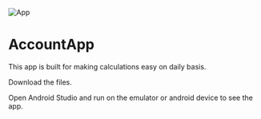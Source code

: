 ![App](https://user-images.githubusercontent.com/65736744/121768866-3165b900-cb7e-11eb-9f0a-1025f6db5345.jpg)
# AccountApp

This app is built for making calculations easy on daily basis.

Download the files.

Open Android Studio and run on the emulator or android device to see the app.
